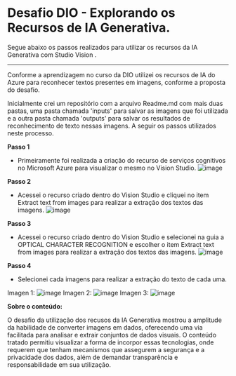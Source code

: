 # Desafio DIO - Explorando os Recursos de IA Generativa.

Segue abaixo os passos realizados para utilizar os recursos da IA Generativa com Studio Vision  .
________

Conforme a aprendizagem no curso da DIO utilizei os recursos de IA do Azure para reconhecer textos presentes em imagens, conforme a proposta do desafio.

Inicialmente crei um repositório com a arquivo Readme.md com mais duas pastas, uma pasta chamada 'inputs' para salvar as imagens que foi utilizada e a outra pasta chamada 'outputs' para salvar os resultados de reconhecimento de texto nessas imagens.
A seguir os passos utilizados neste processo.

**Passo 1**
- Primeiramente foi realizada a criação do recurso de serviços cognitivos no Microsoft Azure para visualizar o mesmo no Vision Studio.
![image](https://github.com/Andrelpavan/iagenerativa/assets/69944259/cc6a75d3-6310-4d67-99a1-455503ce4f8f)

**Passo 2**

- Acessei o recurso criado dentro do Vision Studio e cliquei no item Extract text from images para realizar a extração dos textos das imagens.
![image](https://github.com/Andrelpavan/iagenerativa/assets/69944259/2b4ee450-3671-45b0-a1b3-2f73d8f21146)

**Passo 3** 
- Acessei o recurso criado dentro do Vision Studio e selecionei na guia a OPTICAL CHARACTER RECOGNITION e escolher o item Extract text from images para realizar a extração dos textos das imagens.
![image](https://github.com/Andrelpavan/iagenerativa/assets/69944259/23fa492c-fe98-4416-a7d9-257d0c93f1f7)

**Passo 4**
- Selecionei cada imagens para realizar a extração do texto de cada uma.

Imagen 1:
![image](https://github.com/Andrelpavan/iagenerativa/assets/69944259/73ed883b-cc07-47d2-a132-03458c13c11c)
Imagen 2:
![image](https://github.com/Andrelpavan/iagenerativa/assets/69944259/8ddb558e-5468-48d4-870d-55e97e47e05f)
Imagen 3:
![image](https://github.com/Andrelpavan/iagenerativa/assets/69944259/b63ceb5f-97b0-4e6f-9ba6-c0e82249ea5e)

**Sobre o conteúdo:**

O desafio da utilização dos recusos da IA Generativa mostrou a amplitude da habilidade de converter imagens em dados, oferecendo uma via facilitada para analisar e extrair conjuntos de dados visuais. O conteúdo tratado permitiu visualizar a forma de incorpor essas tecnologias, onde requerem que tenham mecanismos que assegurem a segurança e a privacidade dos dados, além de demandar transparência e responsabilidade em sua utilização.
